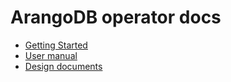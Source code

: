 # ArangoDB operator docs

- [Getting Started](./Manual/GettingStarted/kube-arangodb/README.md)
- [User manual](./Manual/Programs/kube-arangodb/README.md)
- [Design documents](./design/README.md)
